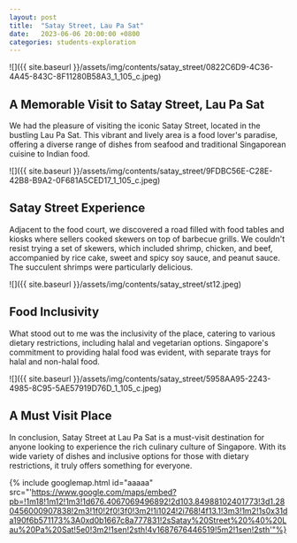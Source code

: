 ```yaml
---
layout: post
title:  "Satay Street, Lau Pa Sat"
date:   2023-06-06 20:00:00 +0800
categories: students-exploration
---
```


![]({{ site.baseurl }}/assets/img/contents/satay_street/0822C6D9-4C36-4A45-843C-8F11280B58A3_1_105_c.jpeg)
## A Memorable Visit to Satay Street, Lau Pa Sat
We had the pleasure of visiting the iconic Satay Street, located in the bustling Lau Pa Sat. This vibrant and lively area is a food lover's paradise, offering a diverse range of dishes from seafood and traditional Singaporean cuisine to Indian food. 

![]({{ site.baseurl }}/assets/img/contents/satay_street/9FDBC56E-C28E-42B8-B9A2-0F681A5CED17_1_105_c.jpeg)
## Satay Street Experience
Adjacent to the food court, we discovered a road filled with food tables and kiosks where sellers cooked skewers on top of barbecue grills. We couldn't resist trying a set of skewers, which included shrimp, chicken, and beef, accompanied by rice cake, sweet and spicy soy sauce, and peanut sauce. The succulent shrimps were particularly delicious.

![]({{ site.baseurl }}/assets/img/contents/satay_street/st12.jpeg)
## Food Inclusivity
What stood out to me was the inclusivity of the place, catering to various dietary restrictions, including halal and vegetarian options. Singapore's commitment to providing halal food was evident, with separate trays for halal and non-halal food.

![]({{ site.baseurl }}/assets/img/contents/satay_street/5958AA95-2243-4985-8C95-5AE57919D76D_1_105_c.jpeg)
## A Must Visit Place
In conclusion, Satay Street at Lau Pa Sat is a must-visit destination for anyone looking to experience the rich culinary culture of Singapore. With its wide variety of dishes and inclusive options for those with dietary restrictions, it truly offers something for everyone.

{% include googlemap.html id="aaaaa" src="'https://www.google.com/maps/embed?pb=!1m18!1m12!1m3!1d676.4067069496892!2d103.84988102401773!3d1.280456000907838!2m3!1f0!2f0!3f0!3m2!1i1024!2i768!4f13.1!3m3!1m2!1s0x31da190f6b571173%3A0xd0b1667c8a777831!2sSatay%20Street%20%40%20Lau%20Pa%20Sat!5e0!3m2!1sen!2sth!4v1687676446519!5m2!1sen!2sth'"%}